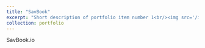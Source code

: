 ```yaml
---
title: "SavBook"
excerpt: "Short description of portfolio item number 1<br/><img src='/images/500x300.png'>"
collection: portfolio
---
```


SavBook.io